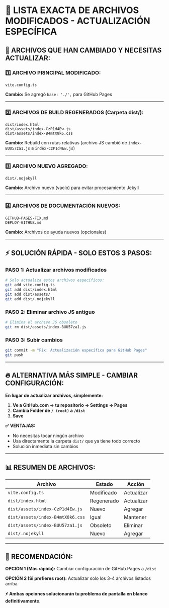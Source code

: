 # 📝 LISTA EXACTA DE ARCHIVOS MODIFICADOS - ACTUALIZACIÓN ESPECÍFICA

## 🎯 ARCHIVOS QUE HAN CAMBIADO Y NECESITAS ACTUALIZAR:

### 1️⃣ ARCHIVO PRINCIPAL MODIFICADO:
```
vite.config.ts
```
**Cambio:** Se agregó `base: './',` para GitHub Pages

---

### 2️⃣ ARCHIVOS DE BUILD REGENERADOS (Carpeta dist/):
```
dist/index.html
dist/assets/index-CzP1d4Ew.js
dist/assets/index-B4mtX8k6.css
```
**Cambio:** Rebuild con rutas relativas (archivo JS cambió de `index-BUU57za1.js` a `index-CzP1d4Ew.js`)

---

### 3️⃣ ARCHIVO NUEVO AGREGADO:
```
dist/.nojekyll
```
**Cambio:** Archivo nuevo (vacío) para evitar procesamiento Jekyll

---

### 4️⃣ ARCHIVOS DE DOCUMENTACIÓN NUEVOS:
```
GITHUB-PAGES-FIX.md
DEPLOY-GITHUB.md
```
**Cambio:** Archivos de ayuda nuevos (opcionales)

---

## ⚡ SOLUCIÓN RÁPIDA - SOLO ESTOS 3 PASOS:

### PASO 1: Actualizar archivos modificados
```bash
# Solo actualiza estos archivos específicos:
git add vite.config.ts
git add dist/index.html
git add dist/assets/
git add dist/.nojekyll
```

### PASO 2: Eliminar archivo JS antiguo
```bash
# Elimina el archivo JS obsoleto
git rm dist/assets/index-BUU57za1.js
```

### PASO 3: Subir cambios
```bash
git commit -m "Fix: Actualización específica para GitHub Pages"
git push
```

---

## 🔥 ALTERNATIVA MÁS SIMPLE - CAMBIAR CONFIGURACIÓN:

**En lugar de actualizar archivos, simplemente:**

1. **Ve a GitHub.com → tu repositorio → Settings → Pages**
2. **Cambia Folder de `/ (root)` a `/dist`**
3. **Save**

**✅ VENTAJAS:**
- No necesitas tocar ningún archivo
- Usa directamente la carpeta `dist/` que ya tiene todo correcto
- Solución inmediata sin cambios

---

## 📊 RESUMEN DE ARCHIVOS:

| Archivo | Estado | Acción |
|---------|--------|--------|
| `vite.config.ts` | Modificado | Actualizar |
| `dist/index.html` | Regenerado | Actualizar |
| `dist/assets/index-CzP1d4Ew.js` | Nuevo | Agregar |
| `dist/assets/index-B4mtX8k6.css` | Igual | Mantener |
| `dist/assets/index-BUU57za1.js` | Obsoleto | Eliminar |
| `dist/.nojekyll` | Nuevo | Agregar |

---

## 🎯 RECOMENDACIÓN:

**OPCIÓN 1 (Más rápida):** Cambiar configuración de GitHub Pages a `/dist`

**OPCIÓN 2 (Si prefieres root):** Actualizar solo los 3-4 archivos listados arriba

**⚡ Ambas opciones solucionarán tu problema de pantalla en blanco definitivamente.**